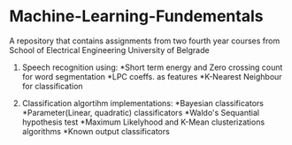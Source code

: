 # Machine-Learning-Fundementals
A repository that contains assignments from two fourth year courses from School of Electrical Engineering University of Belgrade

1. Speech recognition using:
   *Short term energy and Zero crossing count for word segmentation
   *LPC coeffs. as features
   *K-Nearest Neighbour for classification

2. Classification algortihm implementations:
   *Bayesian classificators
   *Parameter(Linear, quadratic) classificators
   *Waldo's Sequantial hypothesis test
   *Maximum Likelyhood and K-Mean clusterizations algorithms
   *Known output classificators
